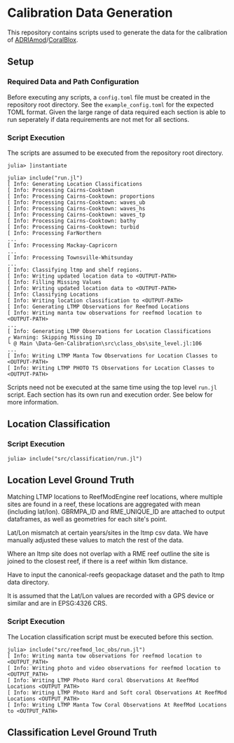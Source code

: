 # Calibration Data Generation

This repository contains scripts used to generate the data for the calibration of
[ADRIAmod](https://github.com/open-AIMS/ADRIA.jl)/[CoralBlox](https://github.com/open-AIMS/CoralBlox.jl).

## Setup

### Required Data and Path Configuration

Before executing any scripts, a `config.toml` file must be created in the repository root
directory. See the `example_config.toml` for the expected TOML format. Given the large range
of data required each section is able to run seperately if data requirements are not met for
all sections.

### Script Execution

The scripts are assumed to be executed from the repository root directory.

```julia-repl
julia> ]instantiate

julia> include("run.jl")
[ Info: Generating Location Classifications
[ Info: Processing Cairns-Cooktown
[ Info: Processing Cairns-Cooktown: proportions
[ Info: Processing Cairns-Cooktown: waves_ub
[ Info: Processing Cairns-Cooktown: waves_hs
[ Info: Processing Cairns-Cooktown: waves_tp
[ Info: Processing Cairns-Cooktown: bathy
[ Info: Processing Cairns-Cooktown: turbid
[ Info: Processing FarNorthern
...
[ Info: Processing Mackay-Capricorn
...
[ Info: Processing Townsville-Whitsunday
...
[ Info: Classifying ltmp and shelf regions.
[ Info: Writing updated location data to <OUTPUT-PATH>
[ Info: Filling Missing Values
[ Info: Writing updated location data to <OUTPUT-PATH>
[ Info: Classifying Locations
[ Info: Writing location classification to <OUTPUT-PATH>
[ Info: Generating LTMP Observations for Reefmod Locations
[ Info: Writing manta tow observations for reefmod location to <OUTPUT-PATH>
...
[ Info: Generating LTMP Observations for Location Classifications
┌ Warning: Skipping Missing ID
└ @ Main \Data-Gen-Calibration\src\class_obs\site_level.jl:106
...
[ Info: Writing LTMP Manta Tow Observations for Location Classes to <OUTPUT-PATH>
[ Info: Writing LTMP PHOTO TS Observations for Location Classes to <OUTPUT-PATH>
```

Scripts need not be executed at the same time using the top level `run.jl` script. Each
section has its own run and execution order. See below for more information.

## Location Classification

### Script Execution

```julia-repl
julia> include("src/classification/run.jl")
```

## Location Level Ground Truth

[comment]: <> (The following was written by Ben Grier)

Matching LTMP locations to ReefModEngine reef locations, where multiple sites are found in a
reef, these locations are aggregated with mean (including lat/lon). GBRMPA_ID and
RME_UNIQUE_ID are attached to output dataframes, as well as geometries for each site's point.

Lat/Lon mismatch at certain years/sites in the ltmp csv data. We have manually adjusted
these values to match the rest of the data.

Where an ltmp site does not overlap with a RME reef outline the site is joined to the
closest reef, if there is a reef within 1km distance.

Have to input the canonical-reefs geopackage dataset and the path to ltmp data directory.

It is assumed that the Lat/Lon values are recorded with a GPS device or similar and are in
EPSG:4326 CRS.

[comment]: <> (Contribution by Ben Grier end here)

### Script Execution

The Location classification script must be executed before this section.

```julia-repl
julia> include("src/reefmod_loc_obs/run.jl")
[ Info: Writing manta tow observations for reefmod location to <OUTPUT_PATH>
[ Info: Writing photo and video observations for reefmod location to <OUTPUT_PATH>
[ Info: Writing LTMP Photo Hard coral Observations At ReefMod Locations <OUTPUT_PATH>
[ Info: Writing LTMP Photo Hard and Soft coral Observations At ReefMod Locations <OUTPUT_PATH>
[ Info: Writing LTMP Manta Tow Coral Observations At ReefMod Locations to <OUTPUT_PATH>
```

## Classification Level Ground Truth


